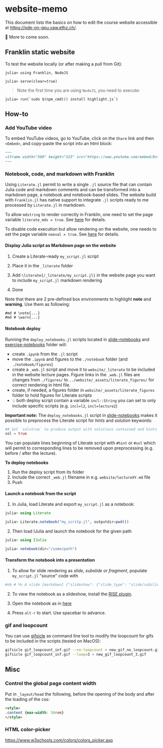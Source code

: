 # website-memo
This document lists the basics on how to edit the course website accessible at https://pde-on-gpu.vaw.ethz.ch/.

🚧 More to come soon.

## Franklin static website

To test the website locally (or after making a pull from Git):
```julia-repl
julia> using Franklin, NodeJS

julia> serve(clear=true)
```
> Note the first time you are using `NodeJS`, you need to execute:
```julia-repl
julia> run(`sudo $(npm_cmd()) install highlight.js`)
```

## How-to

### Add YouTube video
To embed YouTube videos, go to YouTube, click on the `Share` link and then `<Embed>`, and copy-paste the script into an html block:
```md
~~~
<iframe width="560" height="315" src="https://www.youtube.com/embed/DvlM0w6lYEY" title="YouTube video player" frameborder="0" allow="accelerometer; autoplay; clipboard-write; encrypted-media; gyroscope; picture-in-picture" allowfullscreen></iframe>
~~~
```

### Notebook, code, and markdown with Franklin

Using `Literate.jl` permit to write a single `.jl` source file that can contain Julia code and markdown comments and can be transformed into a markdown page, a notebook and notebook-based slides. The website build with `Franklin.jl` has native support to integrate `.jl` scripts ready to me processed by `Literate.jl` in markdown.

To allow `mdstring` to render correctly in Franklin, one need to set the page variable `literate_mds = true`. See [here](https://github.com/tlienart/Franklin.jl/pull/882) for details.

To disable code execution but allow rendering on the website, one needs to set the page variable `noeval = true`. See [here](https://github.com/tlienart/Franklin.jl/commit/63d757f7eb7e96e7b9112f8a1dca7d1be54d487d) for details.

#### Display Julia script as Markdown page on the website

1. Create a Literate-ready `my_script.jl` script

2. Place it in the `_literate` folder

3. Add `\literate{/_literate/my_script.jl}` in the website page you want to include `my_script.jl` markdown rendering

4. Done

Note that there are 2 pre-defined box environments to highlight **note** and **warning**. Use them as following:
```md
#md # \note{...}
#md # \warn{...}
```

#### Notebook deploy

Running the `deploy_notebooks.jl` scripts located in [slide-notebooks](slide-notebooks) and [exercise-notebooks](exercise-notebooks) folder will:
- create `.ipynb` from the `.jl` script
- move the `.ipynb` and figures to the `./notebook` folder (and `./notebook/figures`)
- create a `_web.jl` script and move it to `website/_literate` to be included in the website lecture pages. Figure links in the `_web.jl` files are changes from `./figures/` to `../website/_assets/literate_figures/` for correct rendering in html file.
- create, if needed, a figures folder in `website/_assets/literate_figures` folder to hold figures for Literate scripts
- :bulb: both deploy script contain a variable `incl::String` you can set to only include specific scripts (e.g. `incl=l2`, `incl=lecture2`)

**Important note:** The `deploy_notebooks.jl` script in [slide-notebooks](slide-notebooks) makes it possible to preprocess the Literate script for _hints_ and _solution_ keywords:
```julia
## Set `sol=true` to produce output with solutions contained and hints stripts. Otherwise the other way around.
sol = true
```

You can populate lines beginning of Literate script with `#hint` or `#sol` which will permit to corresponding lines to be removed upon preprocessing (e.g. before / after the lecture).

**To deploy notebooks**
1. Run the deploy script from its folder
2. Include the correct `_web.jl` filename in e.g. `website/lectureXY.md` file
3. Push

#### Launch a notebook from the script

1. In Julia, load Literate and export `my_script.jl` as a notebook:
```julia
julia> using Literate

julia> Literate.notebook("my_scritp.jl", outputdir=pwd())

```

2. Then load IJulia and launch the notebook for the given path
```julia
julia> using IJulia

julia> notebook(dir="/some/path")
```

#### Transform the notebook into a presentation

1. To allow for slide rendering as _slide, subslide or fragment_, populate `my_script.jl` "source" code with
```julia
#nb # %% A slide [markdown] {"slideshow": {"slide_type": "slide/subslide/fragment"}}
```

2. To view the notebook as a slideshow, install the [RISE plugin](https://rise.readthedocs.io/en/stable/installation.html).

3. Open the notebook as in [here](#launch-a-notebook-from-the-script)

4. Press `alt-r` to start. Use spacebar to advance.

### gif and loopcount

You can use [gifsicle](https://www.lcdf.org/gifsicle/) as command line tool to modify the loopcount for gifs to be included in the scripts (tested on MacOS):
```sh
gifsicle gif_loopcount_inf.gif --no-loopcount > new_gif_no_loopcount.gif
gifsicle gif_loopcount_inf.gif --loop=3 > new_gif_loopcount_3.gif
```

## Misc

### Control the global page content width

Put in `_layout/head` the following, before the opening of the body and after the loading of the css:
```html
<style>
.content {max-width: 50rem}
</style>
```

### HTML color-picker

https://www.w3schools.com/colors/colors_picker.asp
